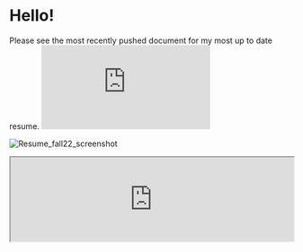 # Hello!
Please see the most recently pushed document for my most up to date resume.
![Resume PDF link](https://github.com/jbrown3859/Resume/blob/master/Joseph%20Brown%20Resume%20November%202022.pdf)

![Resume_fall22_screenshot](https://user-images.githubusercontent.com/33066482/193739871-ba614b11-9bbf-4eed-8e5e-a63bc606d358.png)
<iframe width="100%" src = "https://github.com/jbrown3859/Resume/blob/master/Joseph%20Brown%20Resume%20November%202022.pdf">
